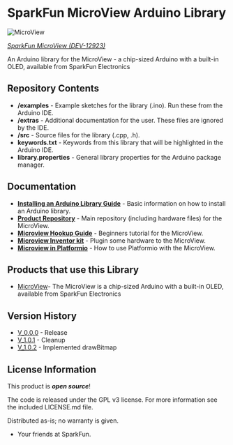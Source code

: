 SparkFun MicroView Arduino Library
========================================

![MicroView](https://cdn.sparkfun.com//assets/parts/9/8/4/5/Microview_Action.jpg)

[*SparkFun MicroView (DEV-12923)*](https://www.sparkfun.com/products/12923)

An Arduino library for the MicroView - a chip-sized Arduino with a built-in OLED, available from SparkFun Electronics

Repository Contents
-------------------

* **/examples** - Example sketches for the library (.ino). Run these from the Arduino IDE.
* **/extras** - Additional documentation for the user. These files are ignored by the IDE.
* **/src** - Source files for the library (.cpp, .h).
* **keywords.txt** - Keywords from this library that will be highlighted in the Arduino IDE.
* **library.properties** - General library properties for the Arduino package manager.

Documentation
--------------

* **[Installing an Arduino Library Guide](https://learn.sparkfun.com/tutorials/installing-an-arduino-library)** - Basic information on how to install an Arduino library.
* **[Product Repository](https://github.com/sparkfun/MicroView/tree/v10)** - Main repository (including hardware files) for the MicroView.
* **[Microview Hookup Guide](https://learn.sparkfun.com/tutorials/microview-hookup-guide/all)** - Beginners tutorial for the MicroView.
* **[Microview Inventor kit](https://learn.sparkfun.com/tutorials/sparkfun-inventors-kit-for-microview/all#experiment-1-blinking-an-led)** - Plugin some hardware to the MicroView.
* **[Microview in Platformio](https://platformio.org/lib/show/260/SparkFun_MicroView)** - How to use Platformio with the MicroView.

Products that use this Library
---------------------------------

* [MicroView](https://www.sparkfun.com/products/12923)- The MicroView is a chip-sized Arduino with a built-in OLED, available from SparkFun Electronics

Version History
---------------

* [V_0.0.0](https://github.com/sparkfun/SparkFun_MicroView_Arduino_Library/tree/V_1.0.0) - Release
* [V_1.0.1](https://github.com/sparkfun/SparkFun_MicroView_Arduino_Library/tree/V_1.0.1) - Cleanup
* [V_1.0.2](https://github.com/sparkfun/SparkFun_MicroView_Arduino_Library/tree/V_1.0.2) - Implemented drawBitmap

License Information
-------------------

This product is _**open source**_!

The code is released under the GPL v3 license. For more information see the included LICENSE.md file.

Distributed as-is; no warranty is given.

- Your friends at SparkFun.
